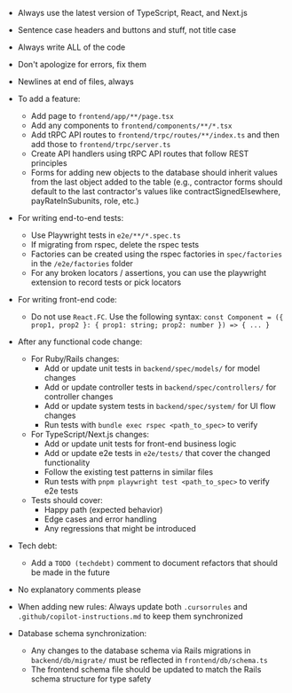 - Always use the latest version of TypeScript, React, and Next.js
- Sentence case headers and buttons and stuff, not title case
- Always write ALL of the code
- Don't apologize for errors, fix them
- Newlines at end of files, always

- To add a feature:
  - Add page to `frontend/app/**/page.tsx`
  - Add any components to `frontend/components/**/*.tsx`
  - Add tRPC API routes to `frontend/trpc/routes/**/index.ts` and then add those to `frontend/trpc/server.ts`
  - Create API handlers using tRPC API routes that follow REST principles
  - Forms for adding new objects to the database should inherit values from the last object added to the table (e.g., contractor forms should default to the last contractor's values like contractSignedElsewhere, payRateInSubunits, role, etc.)

- For writing end-to-end tests:
  - Use Playwright tests in `e2e/**/*.spec.ts`
  - If migrating from rspec, delete the rspec tests
  - Factories can be created using the rspec factories in `spec/factories` in the `/e2e/factories` folder
  - For any broken locators / assertions, you can use the playwright extension to record tests or pick locators

- For writing front-end code:
  - Do not use `React.FC`. Use the following syntax: `const Component = ({ prop1, prop2 }: { prop1: string; prop2: number }) => { ... }`

- After any functional code change:
  - For Ruby/Rails changes:
    - Add or update unit tests in `backend/spec/models/` for model changes
    - Add or update controller tests in `backend/spec/controllers/` for controller changes
    - Add or update system tests in `backend/spec/system/` for UI flow changes
    - Run tests with `bundle exec rspec <path_to_spec>` to verify
  - For TypeScript/Next.js changes:
    - Add or update unit tests for front-end business logic
    - Add or update e2e tests in `e2e/tests/` that cover the changed functionality
    - Follow the existing test patterns in similar files
    - Run tests with `pnpm playwright test <path_to_spec>` to verify e2e tests
  - Tests should cover:
    - Happy path (expected behavior)
    - Edge cases and error handling
    - Any regressions that might be introduced

- Tech debt:
  - Add a `TODO (techdebt)` comment to document refactors that should be made in the future

- No explanatory comments please

- When adding new rules: Always update both `.cursorrules` and `.github/copilot-instructions.md` to keep them synchronized

- Database schema synchronization:
  - Any changes to the database schema via Rails migrations in `backend/db/migrate/` must be reflected in `frontend/db/schema.ts`
  - The frontend schema file should be updated to match the Rails schema structure for type safety
